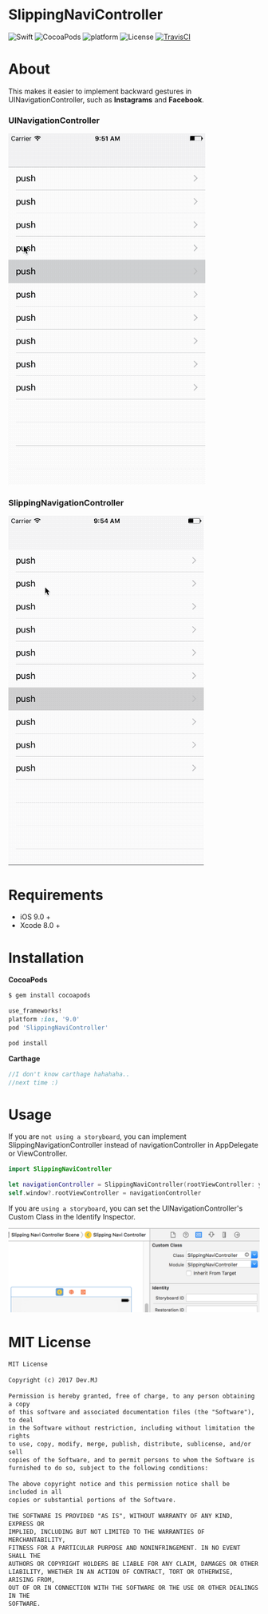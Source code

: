 # SlippingNaviController

![Swift](https://img.shields.io/badge/Swift-3.0-orange.svg) ![CocoaPods](https://img.shields.io/cocoapods/v/SlippingNaviController.svg) ![platform](https://img.shields.io/badge/platform-iOS-blue.svg) ![License](https://img.shields.io/badge/license-MIT-brightgreen.svg) [![TravisCI](https://api.travis-ci.org/Dev-MJ/SlippingNaviController.svg?branch=dev)](https://github.com/Dev-MJ/SlippingNaviController.git)

# About

This makes it easier to implement backward gestures in UINavigationController, such as **Instagrams** and **Facebook**.

### UINavigationController

![gifImage](READMEImages/UINavigationController.gif)



### SlippingNavigationController

![gifImage](READMEImages/SlippingNaviController.gif)

# Requirements

* iOS 9.0 +
* Xcode 8.0 +

# Installation

**CocoaPods**

```ruby
$ gem install cocoapods
```

```ruby
use_frameworks!
platform :ios, '9.0'
pod 'SlippingNaviController'
```

```ruby
pod install
```



**Carthage**

```swift
//I don't know carthage hahahaha..
//next time :)
```



# Usage

If you are `not using a storyboard`, you can implement SlippingNavigationController instead of navigationController in AppDelegate or ViewController.

```swift
import SlippingNaviController
```

```swift
let navigationController = SlippingNaviController(rootViewController: yourviewController)
self.window?.rootViewController = navigationController
```



If you are `using a storyboard`, you can set the UINavigationController's Custom Class in the Identify Inspector.

![image](READMEImages/IdentifyInspector.png)



# MIT License

```
MIT License

Copyright (c) 2017 Dev.MJ

Permission is hereby granted, free of charge, to any person obtaining a copy
of this software and associated documentation files (the "Software"), to deal
in the Software without restriction, including without limitation the rights
to use, copy, modify, merge, publish, distribute, sublicense, and/or sell
copies of the Software, and to permit persons to whom the Software is
furnished to do so, subject to the following conditions:

The above copyright notice and this permission notice shall be included in all
copies or substantial portions of the Software.

THE SOFTWARE IS PROVIDED "AS IS", WITHOUT WARRANTY OF ANY KIND, EXPRESS OR
IMPLIED, INCLUDING BUT NOT LIMITED TO THE WARRANTIES OF MERCHANTABILITY,
FITNESS FOR A PARTICULAR PURPOSE AND NONINFRINGEMENT. IN NO EVENT SHALL THE
AUTHORS OR COPYRIGHT HOLDERS BE LIABLE FOR ANY CLAIM, DAMAGES OR OTHER
LIABILITY, WHETHER IN AN ACTION OF CONTRACT, TORT OR OTHERWISE, ARISING FROM,
OUT OF OR IN CONNECTION WITH THE SOFTWARE OR THE USE OR OTHER DEALINGS IN THE
SOFTWARE.
```
